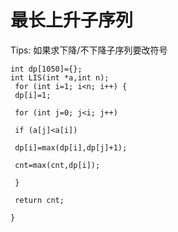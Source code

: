 # 最长上升子序列


Tips: 如果求下降/不下降子序列要改符号

```
int dp[1050]={};
int LIS(int *a,int n);
 for (int i=1; i<n; i++) {
 dp[i]=1;

 for (int j=0; j<i; j++)

 if (a[j]<a[i])

 dp[i]=max(dp[i],dp[j]+1);

 cnt=max(cnt,dp[i]);

 }

 return cnt;

}

```